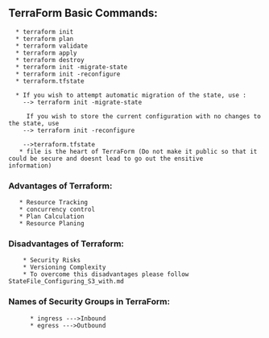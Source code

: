 ## TerraForm Basic Commands:
     
      * terraform init
      * terraform plan
      * terraform validate
      * terraform apply
      * terraform destroy
      * terraform init -migrate-state
      * terraform init -reconfigure
      * terraform.tfstate
      
      * If you wish to attempt automatic migration of the state, use :
        --> terraform init -migrate-state
      
         If you wish to store the current configuration with no changes to the state, use 
        --> terraform init -reconfigure

        -->terraform.tfstate 
       * file is the heart of TerraForm (Do not make it public so that it could be secure and doesnt lead to go out the ensitive                     information)
       
### Advantages of Terraform:

       * Resource Tracking
       * concurrency control
       * Plan Calculation
       * Resource Planing
       
### Disadvantages of Terraform:

        * Security Risks
        * Versioning Complexity
        * To overcome this disadvantages please follow StateFile_Configuring_S3_with.md

### Names of Security Groups in TerraForm:

          * ingress --->Inbound 
          * egress --->Outbound
       
